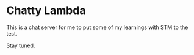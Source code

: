 
# Chatty Lambda

This is a chat server for me to put some of my learnings with STM to
the test.

Stay tuned.
